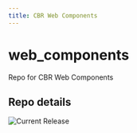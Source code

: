```yaml
---
title: CBR Web Components
---
```


# web_components
Repo for CBR Web Components


## Repo details

![Current Release](https://img.shields.io/badge/release-v0.6.0-blue)


